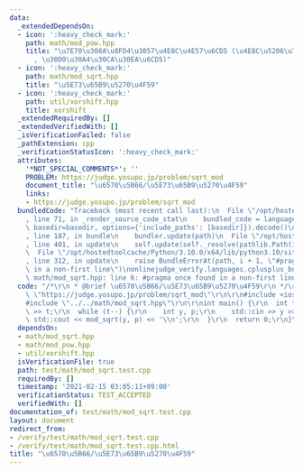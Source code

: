 ```yaml
---
data:
  _extendedDependsOn:
  - icon: ':heavy_check_mark:'
    path: math/mod_pow.hpp
    title: "\u7E70\u308A\u8FD4\u3057\u4E8C\u4E57\u6CD5 (\u4E8C\u5206\u7D2F\u4E57\u6CD5\
      , \u30D0\u30A4\u30CA\u30EA\u6CD5)"
  - icon: ':heavy_check_mark:'
    path: math/mod_sqrt.hpp
    title: "\u5E73\u65B9\u5270\u4F59"
  - icon: ':heavy_check_mark:'
    path: util/xorshift.hpp
    title: xorshift
  _extendedRequiredBy: []
  _extendedVerifiedWith: []
  _isVerificationFailed: false
  _pathExtension: cpp
  _verificationStatusIcon: ':heavy_check_mark:'
  attributes:
    '*NOT_SPECIAL_COMMENTS*': ''
    PROBLEM: https://judge.yosupo.jp/problem/sqrt_mod
    document_title: "\u6570\u5B66/\u5E73\u65B9\u5270\u4F59"
    links:
    - https://judge.yosupo.jp/problem/sqrt_mod
  bundledCode: "Traceback (most recent call last):\n  File \"/opt/hostedtoolcache/Python/3.10.0/x64/lib/python3.10/site-packages/onlinejudge_verify/documentation/build.py\"\
    , line 71, in _render_source_code_stat\n    bundled_code = language.bundle(stat.path,\
    \ basedir=basedir, options={'include_paths': [basedir]}).decode()\n  File \"/opt/hostedtoolcache/Python/3.10.0/x64/lib/python3.10/site-packages/onlinejudge_verify/languages/cplusplus.py\"\
    , line 187, in bundle\n    bundler.update(path)\n  File \"/opt/hostedtoolcache/Python/3.10.0/x64/lib/python3.10/site-packages/onlinejudge_verify/languages/cplusplus_bundle.py\"\
    , line 401, in update\n    self.update(self._resolve(pathlib.Path(included), included_from=path))\n\
    \  File \"/opt/hostedtoolcache/Python/3.10.0/x64/lib/python3.10/site-packages/onlinejudge_verify/languages/cplusplus_bundle.py\"\
    , line 312, in update\n    raise BundleErrorAt(path, i + 1, \"#pragma once found\
    \ in a non-first line\")\nonlinejudge_verify.languages.cplusplus_bundle.BundleErrorAt:\
    \ math/mod_sqrt.hpp: line 6: #pragma once found in a non-first line\n"
  code: "/*\r\n * @brief \u6570\u5B66/\u5E73\u65B9\u5270\u4F59\r\n */\r\n#define PROBLEM\
    \ \"https://judge.yosupo.jp/problem/sqrt_mod\"\r\n\r\n#include <iostream>\r\n\
    #include \"../../math/mod_sqrt.hpp\"\r\n\r\nint main() {\r\n  int t;\r\n  std::cin\
    \ >> t;\r\n  while (t--) {\r\n    int y, p;\r\n    std::cin >> y >> p;\r\n   \
    \ std::cout << mod_sqrt(y, p) << '\\n';\r\n  }\r\n  return 0;\r\n}\r\n"
  dependsOn:
  - math/mod_sqrt.hpp
  - math/mod_pow.hpp
  - util/xorshift.hpp
  isVerificationFile: true
  path: test/math/mod_sqrt.test.cpp
  requiredBy: []
  timestamp: '2021-02-15 03:05:11+09:00'
  verificationStatus: TEST_ACCEPTED
  verifiedWith: []
documentation_of: test/math/mod_sqrt.test.cpp
layout: document
redirect_from:
- /verify/test/math/mod_sqrt.test.cpp
- /verify/test/math/mod_sqrt.test.cpp.html
title: "\u6570\u5B66/\u5E73\u65B9\u5270\u4F59"
---
```

